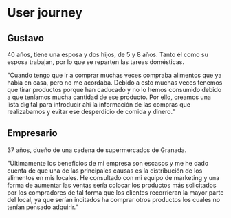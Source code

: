 # User journey

## Gustavo

40 años, tiene una esposa y dos hijos, de 5 y 8 años. Tanto él como su esposa trabajan, por lo que se reparten las tareas domésticas.

"Cuando tengo que ir a comprar muchas veces compraba alimentos que ya había en casa, pero no me acordaba. Debido a esto muchas veces tenemos que tirar productos porque han caducado y no lo hemos consumido debido a que teníamos mucha cantidad de ese producto. Por ello, creamos una lista digital para introducir ahí la información de las compras que realizabamos y evitar ese desperdicio de comida y dinero."


## Empresario

37 años, dueño de una cadena de supermercados de Granada.

"Últimamente los beneficios de mi empresa son escasos y me he dado cuenta de que una de las principales causas es la distribución de los alimentos en mis locales. He consultado con mi equipo de marketing y una forma de aumentar las ventas sería colocar los productos más solicitados por los compradores de tal forma que los clientes recorrieran la mayor parte del local, ya que serían incitados ha comprar otros productos los cuales no tenían pensado adquirir."